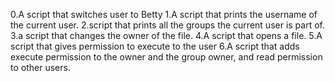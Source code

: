 0.A script that switches user to Betty
1.A script that prints the username of the current user.
2.script that prints all the groups the current user is part of.
3.a script that changes the owner of the file.
4.A script that opens a file.
5.A script that gives permission to execute to the user
6.A script that adds execute permission to the owner and the group owner, and read permission to other users.
